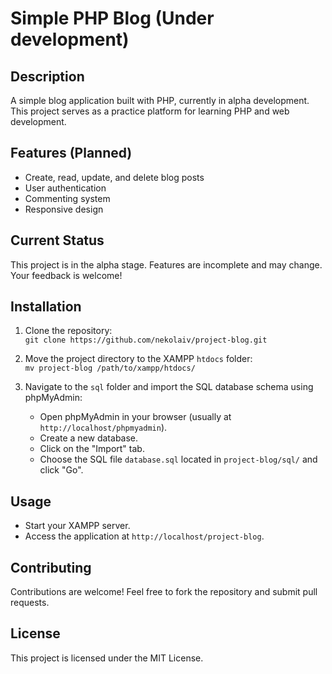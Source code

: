 # Simple PHP Blog (Under development)

## Description
A simple blog application built with PHP, currently in alpha development. This project serves as a practice platform for learning PHP and web development.

## Features (Planned)
- Create, read, update, and delete blog posts
- User authentication
- Commenting system
- Responsive design

## Current Status
This project is in the alpha stage. Features are incomplete and may change. Your feedback is welcome!

## Installation
1. Clone the repository:  
   `git clone https://github.com/nekolaiv/project-blog.git`
   
2. Move the project directory to the XAMPP `htdocs` folder:  
   `mv project-blog /path/to/xampp/htdocs/`
   
3. Navigate to the `sql` folder and import the SQL database schema using phpMyAdmin:
   - Open phpMyAdmin in your browser (usually at `http://localhost/phpmyadmin`).
   - Create a new database.
   - Click on the "Import" tab.
   - Choose the SQL file `database.sql` located in `project-blog/sql/` and click "Go".

## Usage
- Start your XAMPP server.
- Access the application at `http://localhost/project-blog`.

## Contributing
Contributions are welcome! Feel free to fork the repository and submit pull requests.

## License
This project is licensed under the MIT License.
